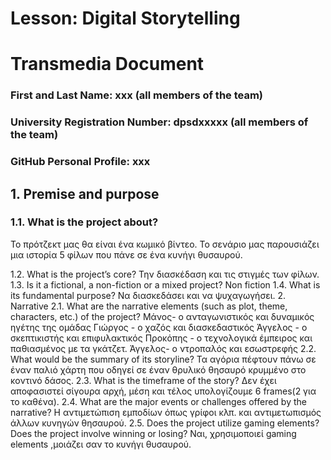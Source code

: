 # Lesson: Digital Storytelling
# Transmedia Document

### First and Last Name: xxx (all members of the team)
### University Registration Number: dpsdxxxxx (all members of the team)
### GitHub Personal Profile: xxx
## 1. Premise and purpose
### 1.1. What is the project about?
<p>Το πρότζεκτ μας θα είναι ένα κωμικό βίντεο. Το σενάριο μας παρουσιάζει μια ιστορία 5 φίλων που πάνε σε ένα κυνήγι θυσαυρού.</p> 
1.2. What is the project’s core?
Την διασκέδαση και τις στιγμές των φίλων.
1.3. Is it a fictional, a non-fiction or
a mixed project? 
Non fiction
1.4. What is its fundamental purpose?
Να διασκεδάσει και να ψυχαγωγήσει. 
2. Narrative
2.1. What are the narrative elements
(such as plot, theme, characters,
etc.) of the project?
Μάνος- ο ανταγωνιστικός και δυναμικός ηγέτης της ομάδας
Γιώργος - ο χαζός και διασκεδαστικός
Άγγελος - ο σκεπτικιστής και επιφυλακτικός
Προκόπης - ο τεχνολογικά έμπειρος και παθιασμένος με τα γκάτζετ.
Άγγελος- ο ντροπαλός και εσωστρεφής
2.2. What would be the summary of
its storyline?
Τα αγόρια πέφτουν πάνω σε έναν παλιό χάρτη που οδηγεί σε έναν θρυλικό θησαυρό κρυμμένο στο κοντινό δάσος.
2.3. What is the timeframe of the story?
Δεν έχει αποφασιστεί σίγουρα αρχή, μέση και τέλος υπολογίζουμε 6 frames(2 για το καθένα).
2.4. What are the major events or challenges offered by the narrative?
Η αντιμετώπιση εμποδίων όπως γρίφοι κλπ. και αντιμετωπισμός άλλων κυνηγών θησαυρού.
2.5. Does the project utilize gaming
elements? Does the project
involve winning or losing?
Ναι, χρησιμοποιεί gaming elements ,μοιάζει σαν το κυνήγι θυσαυρού.
